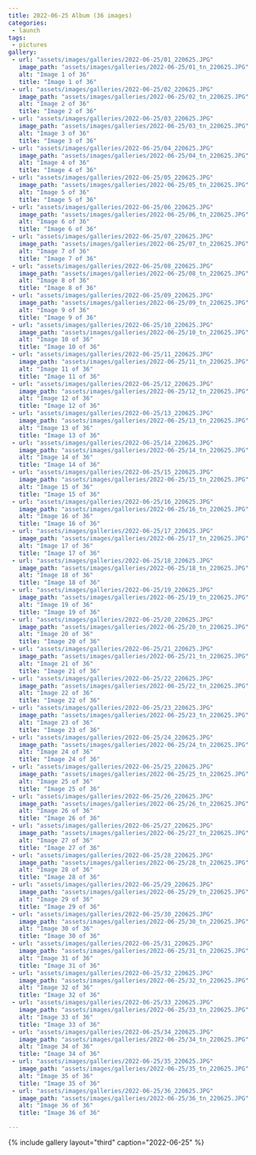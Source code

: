 ```yaml
---
title: 2022-06-25 Album (36 images)
categories:
 - launch
tags:
 - pictures
gallery:
 - url: "assets/images/galleries/2022-06-25/01_220625.JPG"
   image_path: "assets/images/galleries/2022-06-25/01_tn_220625.JPG"
   alt: "Image 1 of 36"
   title: "Image 1 of 36"
 - url: "assets/images/galleries/2022-06-25/02_220625.JPG"
   image_path: "assets/images/galleries/2022-06-25/02_tn_220625.JPG"
   alt: "Image 2 of 36"
   title: "Image 2 of 36"
 - url: "assets/images/galleries/2022-06-25/03_220625.JPG"
   image_path: "assets/images/galleries/2022-06-25/03_tn_220625.JPG"
   alt: "Image 3 of 36"
   title: "Image 3 of 36"
 - url: "assets/images/galleries/2022-06-25/04_220625.JPG"
   image_path: "assets/images/galleries/2022-06-25/04_tn_220625.JPG"
   alt: "Image 4 of 36"
   title: "Image 4 of 36"
 - url: "assets/images/galleries/2022-06-25/05_220625.JPG"
   image_path: "assets/images/galleries/2022-06-25/05_tn_220625.JPG"
   alt: "Image 5 of 36"
   title: "Image 5 of 36"
 - url: "assets/images/galleries/2022-06-25/06_220625.JPG"
   image_path: "assets/images/galleries/2022-06-25/06_tn_220625.JPG"
   alt: "Image 6 of 36"
   title: "Image 6 of 36"
 - url: "assets/images/galleries/2022-06-25/07_220625.JPG"
   image_path: "assets/images/galleries/2022-06-25/07_tn_220625.JPG"
   alt: "Image 7 of 36"
   title: "Image 7 of 36"
 - url: "assets/images/galleries/2022-06-25/08_220625.JPG"
   image_path: "assets/images/galleries/2022-06-25/08_tn_220625.JPG"
   alt: "Image 8 of 36"
   title: "Image 8 of 36"
 - url: "assets/images/galleries/2022-06-25/09_220625.JPG"
   image_path: "assets/images/galleries/2022-06-25/09_tn_220625.JPG"
   alt: "Image 9 of 36"
   title: "Image 9 of 36"
 - url: "assets/images/galleries/2022-06-25/10_220625.JPG"
   image_path: "assets/images/galleries/2022-06-25/10_tn_220625.JPG"
   alt: "Image 10 of 36"
   title: "Image 10 of 36"
 - url: "assets/images/galleries/2022-06-25/11_220625.JPG"
   image_path: "assets/images/galleries/2022-06-25/11_tn_220625.JPG"
   alt: "Image 11 of 36"
   title: "Image 11 of 36"
 - url: "assets/images/galleries/2022-06-25/12_220625.JPG"
   image_path: "assets/images/galleries/2022-06-25/12_tn_220625.JPG"
   alt: "Image 12 of 36"
   title: "Image 12 of 36"
 - url: "assets/images/galleries/2022-06-25/13_220625.JPG"
   image_path: "assets/images/galleries/2022-06-25/13_tn_220625.JPG"
   alt: "Image 13 of 36"
   title: "Image 13 of 36"
 - url: "assets/images/galleries/2022-06-25/14_220625.JPG"
   image_path: "assets/images/galleries/2022-06-25/14_tn_220625.JPG"
   alt: "Image 14 of 36"
   title: "Image 14 of 36"
 - url: "assets/images/galleries/2022-06-25/15_220625.JPG"
   image_path: "assets/images/galleries/2022-06-25/15_tn_220625.JPG"
   alt: "Image 15 of 36"
   title: "Image 15 of 36"
 - url: "assets/images/galleries/2022-06-25/16_220625.JPG"
   image_path: "assets/images/galleries/2022-06-25/16_tn_220625.JPG"
   alt: "Image 16 of 36"
   title: "Image 16 of 36"
 - url: "assets/images/galleries/2022-06-25/17_220625.JPG"
   image_path: "assets/images/galleries/2022-06-25/17_tn_220625.JPG"
   alt: "Image 17 of 36"
   title: "Image 17 of 36"
 - url: "assets/images/galleries/2022-06-25/18_220625.JPG"
   image_path: "assets/images/galleries/2022-06-25/18_tn_220625.JPG"
   alt: "Image 18 of 36"
   title: "Image 18 of 36"
 - url: "assets/images/galleries/2022-06-25/19_220625.JPG"
   image_path: "assets/images/galleries/2022-06-25/19_tn_220625.JPG"
   alt: "Image 19 of 36"
   title: "Image 19 of 36"
 - url: "assets/images/galleries/2022-06-25/20_220625.JPG"
   image_path: "assets/images/galleries/2022-06-25/20_tn_220625.JPG"
   alt: "Image 20 of 36"
   title: "Image 20 of 36"
 - url: "assets/images/galleries/2022-06-25/21_220625.JPG"
   image_path: "assets/images/galleries/2022-06-25/21_tn_220625.JPG"
   alt: "Image 21 of 36"
   title: "Image 21 of 36"
 - url: "assets/images/galleries/2022-06-25/22_220625.JPG"
   image_path: "assets/images/galleries/2022-06-25/22_tn_220625.JPG"
   alt: "Image 22 of 36"
   title: "Image 22 of 36"
 - url: "assets/images/galleries/2022-06-25/23_220625.JPG"
   image_path: "assets/images/galleries/2022-06-25/23_tn_220625.JPG"
   alt: "Image 23 of 36"
   title: "Image 23 of 36"
 - url: "assets/images/galleries/2022-06-25/24_220625.JPG"
   image_path: "assets/images/galleries/2022-06-25/24_tn_220625.JPG"
   alt: "Image 24 of 36"
   title: "Image 24 of 36"
 - url: "assets/images/galleries/2022-06-25/25_220625.JPG"
   image_path: "assets/images/galleries/2022-06-25/25_tn_220625.JPG"
   alt: "Image 25 of 36"
   title: "Image 25 of 36"
 - url: "assets/images/galleries/2022-06-25/26_220625.JPG"
   image_path: "assets/images/galleries/2022-06-25/26_tn_220625.JPG"
   alt: "Image 26 of 36"
   title: "Image 26 of 36"
 - url: "assets/images/galleries/2022-06-25/27_220625.JPG"
   image_path: "assets/images/galleries/2022-06-25/27_tn_220625.JPG"
   alt: "Image 27 of 36"
   title: "Image 27 of 36"
 - url: "assets/images/galleries/2022-06-25/28_220625.JPG"
   image_path: "assets/images/galleries/2022-06-25/28_tn_220625.JPG"
   alt: "Image 28 of 36"
   title: "Image 28 of 36"
 - url: "assets/images/galleries/2022-06-25/29_220625.JPG"
   image_path: "assets/images/galleries/2022-06-25/29_tn_220625.JPG"
   alt: "Image 29 of 36"
   title: "Image 29 of 36"
 - url: "assets/images/galleries/2022-06-25/30_220625.JPG"
   image_path: "assets/images/galleries/2022-06-25/30_tn_220625.JPG"
   alt: "Image 30 of 36"
   title: "Image 30 of 36"
 - url: "assets/images/galleries/2022-06-25/31_220625.JPG"
   image_path: "assets/images/galleries/2022-06-25/31_tn_220625.JPG"
   alt: "Image 31 of 36"
   title: "Image 31 of 36"
 - url: "assets/images/galleries/2022-06-25/32_220625.JPG"
   image_path: "assets/images/galleries/2022-06-25/32_tn_220625.JPG"
   alt: "Image 32 of 36"
   title: "Image 32 of 36"
 - url: "assets/images/galleries/2022-06-25/33_220625.JPG"
   image_path: "assets/images/galleries/2022-06-25/33_tn_220625.JPG"
   alt: "Image 33 of 36"
   title: "Image 33 of 36"
 - url: "assets/images/galleries/2022-06-25/34_220625.JPG"
   image_path: "assets/images/galleries/2022-06-25/34_tn_220625.JPG"
   alt: "Image 34 of 36"
   title: "Image 34 of 36"
 - url: "assets/images/galleries/2022-06-25/35_220625.JPG"
   image_path: "assets/images/galleries/2022-06-25/35_tn_220625.JPG"
   alt: "Image 35 of 36"
   title: "Image 35 of 36"
 - url: "assets/images/galleries/2022-06-25/36_220625.JPG"
   image_path: "assets/images/galleries/2022-06-25/36_tn_220625.JPG"
   alt: "Image 36 of 36"
   title: "Image 36 of 36"

---
```


{% include gallery layout="third" caption="2022-06-25" %}
